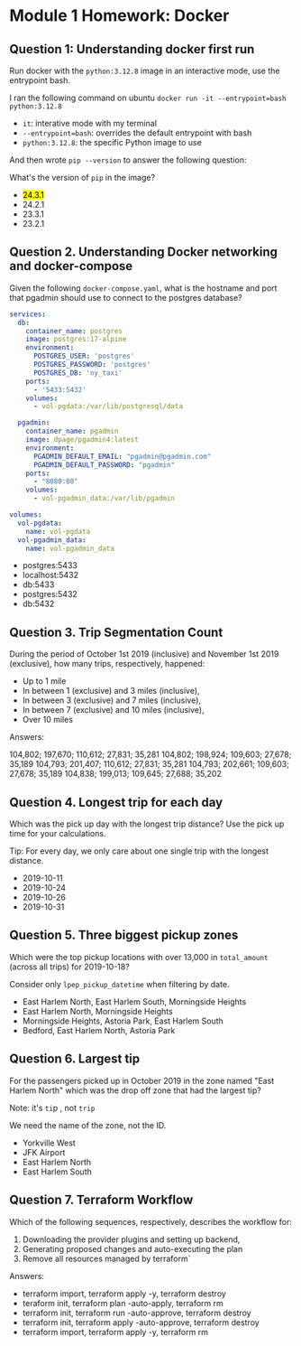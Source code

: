 # Module 1 Homework: Docker

## Question 1: Understanding docker first run
Run docker with the `python:3.12.8` image in an interactive mode, use the entrypoint bash.

I ran the following command on ubuntu `docker run -it --entrypoint=bash python:3.12.8`

- `it`: interative mode with my terminal
- `--entrypoint=bash`: overrides the default entrypoint with bash
- `python:3.12.8`: the specific Python image to use

And then wrote `pip --version` to answer the following question:

What's the version of `pip` in the image?

- <mark>24.3.1</mark>
- 24.2.1
- 23.3.1
- 23.2.1

## Question 2. Understanding Docker networking and docker-compose
Given the following `docker-compose.yaml`, what is the hostname and port that pgadmin should use to connect to the postgres database?

```yaml
services:
  db:
    container_name: postgres
    image: postgres:17-alpine
    environment:
      POSTGRES_USER: 'postgres'
      POSTGRES_PASSWORD: 'postgres'
      POSTGRES_DB: 'ny_taxi'
    ports:
      - '5433:5432'
    volumes:
      - vol-pgdata:/var/lib/postgresql/data

  pgadmin:
    container_name: pgadmin
    image: dpage/pgadmin4:latest
    environment:
      PGADMIN_DEFAULT_EMAIL: "pgadmin@pgadmin.com"
      PGADMIN_DEFAULT_PASSWORD: "pgadmin"
    ports:
      - "8080:80"
    volumes:
      - vol-pgadmin_data:/var/lib/pgadmin  

volumes:
  vol-pgdata:
    name: vol-pgdata
  vol-pgadmin_data:
    name: vol-pgadmin_data
```

- postgres:5433
- localhost:5432
- db:5433
- postgres:5432
- db:5432

## Question 3. Trip Segmentation Count
During the period of October 1st 2019 (inclusive) and November 1st 2019 (exclusive), how many trips, respectively, happened:

- Up to 1 mile
- In between 1 (exclusive) and 3 miles (inclusive),
- In between 3 (exclusive) and 7 miles (inclusive),
- In between 7 (exclusive) and 10 miles (inclusive),
- Over 10 miles

Answers:

104,802; 197,670; 110,612; 27,831; 35,281
104,802; 198,924; 109,603; 27,678; 35,189
104,793; 201,407; 110,612; 27,831; 35,281
104,793; 202,661; 109,603; 27,678; 35,189
104,838; 199,013; 109,645; 27,688; 35,202

## Question 4. Longest trip for each day
Which was the pick up day with the longest trip distance? Use the pick up time for your calculations.

Tip: For every day, we only care about one single trip with the longest distance.

- 2019-10-11
- 2019-10-24
- 2019-10-26
- 2019-10-31

## Question 5. Three biggest pickup zones
Which were the top pickup locations with over 13,000 in `total_amount` (across all trips) for 2019-10-18?

Consider only `lpep_pickup_datetime` when filtering by date.

- East Harlem North, East Harlem South, Morningside Heights
- East Harlem North, Morningside Heights
- Morningside Heights, Astoria Park, East Harlem South
- Bedford, East Harlem North, Astoria Park


## Question 6. Largest tip
For the passengers picked up in October 2019 in the zone named "East Harlem North" which was the drop off zone that had the largest tip?

Note: it's `ti`p , not `trip`

We need the name of the zone, not the ID.

- Yorkville West
- JFK Airport
- East Harlem North
- East Harlem South

## Question 7. Terraform Workflow

Which of the following sequences, respectively, describes the workflow for:

1. Downloading the provider plugins and setting up backend,
2. Generating proposed changes and auto-executing the plan
3. Remove all resources managed by terraform`

Answers:

- terraform import, terraform apply -y, terraform destroy
- teraform init, terraform plan -auto-apply, terraform rm
- terraform init, terraform run -auto-approve, terraform destroy
- terraform init, terraform apply -auto-approve, terraform destroy
- terraform import, terraform apply -y, terraform rm